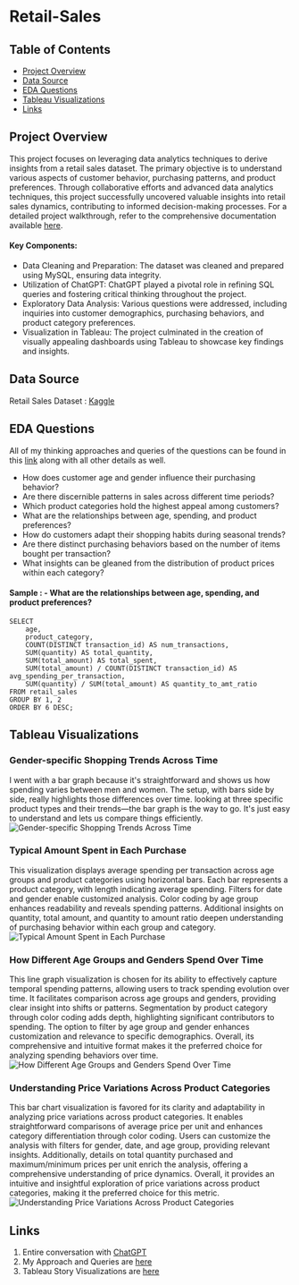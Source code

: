 # Retail-Sales

## Table of Contents
- [Project Overview](#project-overview)
- [Data Source](#data-source)
- [EDA Questions](#eda-questions)
- [Tableau Visualizations](#tableau-visualizations)
- [Links](#links)


## Project Overview

This project focuses on leveraging data analytics techniques to derive insights from a retail sales dataset. The primary objective is to understand various aspects of customer behavior, purchasing patterns, and product preferences. Through collaborative efforts and advanced data analytics techniques, this project successfully uncovered valuable insights into retail sales dynamics, contributing to informed decision-making processes.
For a detailed project walkthrough, refer to the comprehensive documentation available [here](https://chat.openai.com/share/ffc827e0-0d0d-44f9-aa64-09175c67f5a2).

#### Key Components:
- Data Cleaning and Preparation: The dataset was cleaned and prepared using MySQL, ensuring data integrity.
- Utilization of ChatGPT: ChatGPT played a pivotal role in refining SQL queries and fostering critical thinking throughout the project.
- Exploratory Data Analysis: Various questions were addressed, including inquiries into customer demographics, purchasing behaviors, and product category preferences.
- Visualization in Tableau: The project culminated in the creation of visually appealing dashboards using Tableau to showcase key findings and insights.


## Data Source

Retail Sales Dataset : [Kaggle](https://www.kaggle.com/datasets/mohammadtalib786/retail-sales-dataset/data) 

## EDA Questions

All of my thinking approaches and queries of the questions can be found in this [link](https://docs.google.com/document/d/16_NAU0MkbFRbCRxEkoUAJ61tVwdl7P3K1UMS07PMvbE/edit) along with all other details as well.

- How does customer age and gender influence their purchasing behavior?
- Are there discernible patterns in sales across different time periods?
- Which product categories hold the highest appeal among customers?
- What are the relationships between age, spending, and product preferences?
- How do customers adapt their shopping habits during seasonal trends?
- Are there distinct purchasing behaviors based on the number of items bought per transaction?
- What insights can be gleaned from the distribution of product prices within each category?

#### Sample : - What are the relationships between age, spending, and product preferences?

```
SELECT 
    age,
    product_category,
    COUNT(DISTINCT transaction_id) AS num_transactions,
    SUM(quantity) AS total_quantity,
    SUM(total_amount) AS total_spent,
    SUM(total_amount) / COUNT(DISTINCT transaction_id) AS avg_spending_per_transaction,
    SUM(quantity) / SUM(total_amount) AS quantity_to_amt_ratio
FROM retail_sales
GROUP BY 1, 2
ORDER BY 6 DESC;
```


## Tableau Visualizations

### Gender-specific Shopping Trends Across Time

I went with a bar graph because it's straightforward and shows us how spending varies between men and women. The setup, with bars side by side, really highlights those differences over time. looking at three specific product types and their trends—the bar graph is the way to go. It's just easy to understand and lets us compare things efficiently.
![Gender-specific Shopping Trends Across Time](https://github.com/Sanjeev-Lama/Retail-Sales/assets/158605914/47b0ba77-dbac-447e-8474-d658cb550004)

### Typical Amount Spent in Each Purchase

This visualization displays average spending per transaction across age groups and product categories using horizontal bars. Each bar represents a product category, with length indicating average spending. Filters for date and gender enable customized analysis. Color coding by age group enhances readability and reveals spending patterns. Additional insights on quantity, total amount, and quantity to amount ratio deepen understanding of purchasing behavior within each group and category.
![Typical Amount Spent in Each Purchase](https://github.com/Sanjeev-Lama/Retail-Sales/assets/158605914/dc0050a1-b19b-47dc-99ed-1cc07a1b4eab)

### How Different Age Groups and Genders Spend Over Time

This line graph visualization is chosen for its ability to effectively capture temporal spending patterns, allowing users to track spending evolution over time. It facilitates comparison across age groups and genders, providing clear insight into shifts or patterns. Segmentation by product category through color coding adds depth, highlighting significant contributors to spending. The option to filter by age group and gender enhances customization and relevance to specific demographics. Overall, its comprehensive and intuitive format makes it the preferred choice for analyzing spending behaviors over time.
![How Different Age Groups and Genders Spend Over Time](https://github.com/Sanjeev-Lama/Retail-Sales/assets/158605914/69a630e0-8e84-4449-a32b-d2f04c069243)

### Understanding Price Variations Across Product Categories

This bar chart visualization is favored for its clarity and adaptability in analyzing price variations across product categories. It enables straightforward comparisons of average price per unit and enhances category differentiation through color coding. Users can customize the analysis with filters for gender, date, and age group, providing relevant insights. Additionally, details on total quantity purchased and maximum/minimum prices per unit enrich the analysis, offering a comprehensive understanding of price dynamics. Overall, it provides an intuitive and insightful exploration of price variations across product categories, making it the preferred choice for this metric.
![Understanding Price Variations Across Product Categories](https://github.com/Sanjeev-Lama/Retail-Sales/assets/158605914/2bbb281f-3841-454b-a0e8-5d1cb338715a)

## Links
1. Entire conversation with [ChatGPT](https://chat.openai.com/share/ffc827e0-0d0d-44f9-aa64-09175c67f5a2)
2. My Approach and Queries are [here](https://docs.google.com/document/d/16_NAU0MkbFRbCRxEkoUAJ61tVwdl7P3K1UMS07PMvbE/edit)
3. Tableau Story Visualizations are [here](https://public.tableau.com/app/profile/sanjeev.lama/viz/Retail_Sales_17075229358090/RetailSales?publish=yes) 


